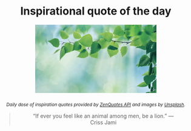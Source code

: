 
<div align="center">

# Inspirational quote of the day

<img src="./data/photo.jpeg" alt="Beautiful nature photo" width="320" height="180">

<sub><i>Daily dose of inspiration quotes provided by [ZenQuotes API](https://zenquotes.io/) and images by [Unsplash](https://unsplash.com/).</i></sub>


<blockquote>&ldquo;If ever you feel like an animal among men, be a lion.&rdquo; &mdash; <footer>Criss Jami</footer></blockquote>

</div>
